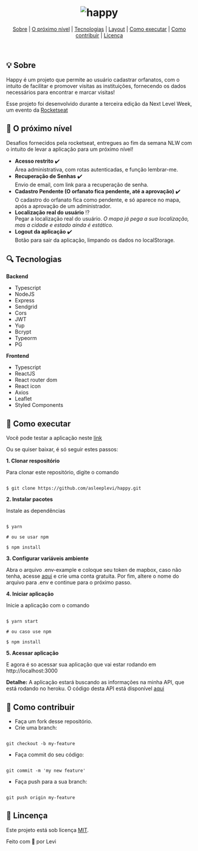 <h1 align="center">
 <img alt="happy" src="https://user-images.githubusercontent.com/42044422/97951804-23df8980-1d7a-11eb-8eee-95fc22ee3c82.png"/>
</h1>

<p align="center">
  <a href="#-sobre">Sobre</a> |
  <a href="#-o-proximo-nível">O próximo nível</a> |
  <a href="#-tecnologias">Tecnologias</a> | 
  <a href="#-layout">Layout</a> |
  <a href="#-como-executar">Como executar</a> |
  <a href="#-como-contribuir">Como contribuir</a> |
  <a href="#-licenca">Licença</a>
</p>

<br>

## :bulb:  Sobre

Happy é um projeto que permite ao usuário cadastrar orfanatos, com o intuito de facilitar e promover visitas as instituições, fornecendo os dados necessários para encontrar e marcar visitas!

Esse projeto foi desenvolvido durante a terceira edição da Next Level Week, um evento da [Rocketseat](https://github.com/Rocketseat)


## :rocket: O próximo nível

Desafios fornecidos pela rocketseat, entregues ao fim da semana NLW com o intuito de levar a aplicação para um próximo nível!

- **Acesso restrito** :heavy_check_mark:
  <br> Área administrativa, com rotas autenticadas, e função lembrar-me.
- **Recuperação de Senhas** :heavy_check_mark:
  <br> Envio de email, com link para a recuperação de senha.
- **Cadastro Pendente (O orfanato fica pendente, até a aprovação)** :heavy_check_mark:
  <br> O cadastro do orfanato fica como pendente, e só aparece no mapa, após a aprovação de um administrador.
- **Localização real do usuário** :interrobang:
  <br> Pegar a localização real do usuário. _O mapa já pega a sua localização, mas a cidade e estado ainda é estático._
- **Logout da aplicação** :heavy_check_mark:
  <br> Botão para sair da aplicação, limpando os dados no localStorage.
  
  
## :mag: Tecnologias

**Backend**
- Typescript
- NodeJS
- Express
- Sendgrid
- Cors
- JWT
- Yup
- Bcrypt
- Typeorm
- PG

**Frontend**
- Typescript
- ReactJS
- React router dom
- React icon
- Axios
- Leaflet
- Styled Components

  
## :pushpin: Como executar

Você pode testar a aplicação neste [link](https://5fa0cd9aab138f008727036a--asleeplevi-happy.netlify.app/)

Ou se quiser baixar, é só seguir estes passos:

**1. Clonar respositório**

Para clonar este repositório, digite o comando

```

$ git clone https://github.com/asleeplevi/happy.git

```

**2. Instalar pacotes**


Instale as dependências
```

$ yarn 

# ou se usar npm
    
$ npm install

```

**3. Configurar variáveis ambiente**

Abra o arquivo .env-example e coloque seu token de mapbox, caso não tenha, acesse [aqui](https://www.mapbox.com/) e crie uma conta gratuita. 
Por fim, altere o nome do arquivo para .env e continue para o próximo passo.


**4. Iniciar aplicação**

Inicie a aplicação com o comando 
```

$ yarn start
  
# ou caso use npm
  
$ npm install

```

**5. Acessar aplicação** 

E agora é so acessar sua aplicação que vai estar rodando em http://localhost:3000


**Detalhe:**
A aplicação estará buscando as informações na minha API, que está rodando no heroku. O código desta API está disponível [aqui](https://github.com/asleeplevi/happy-server)


## :wrench: Como contribuir

- Faça um fork desse repositório.
- Crie uma branch: 
```

git checkout -b my-feature

```
- Faça commit do seu código: 

```

git commit -m 'my new feature'

```

- Faça push para a sua branch: 

```

git push origin my-feature

```


## :pencil: Lincença

Este projeto está sob licença [MIT]().

Feito com :blue_heart: por Levi
